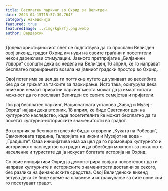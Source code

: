 ```yaml
---
title: Бесплатен паркинг во Охрид за Велигден
date: 2023-04-15T15:57:30.764Z
category: македонија
featured: true
featuredImage: ../img/kgkrfj.png.webp
author: Вардарски
---
```


Додека христијанскиот свет се подготвува да го прослави Велигден овој викенд, градот Охрид им нуди на своите граѓани и посетители некои дарежливи стимулации. Јавното претпријатие „Билјанини Извори“ соопшти дека во недела на Велигден, 16 април, ќе го направат бесплатно паркирањето возила на јавниот градски простор во Охрид.

Овој потег има за цел да ги поттикне луѓето да уживаат во веселбите без да се грижат за таксите за паркирање. Исто така, осигурува дека оние кои немаат приватни паркинг места можат да ја имаат истата можност да го прослават Велигден со своите семејства и пријатели.

Покрај бесплатен паркинг, Националната установа „Завод и Музеј - Охрид“ најави дека вторник, 18 април, ќе биде Светскиот ден на културното наследство, каде посетителите ќе можат бесплатно да ги посетат културно-историските знаменитости во градот.

Во вторник за бесплатен влез ќе бидат отворени „Куќата на Робевци“, Самоиловата тврдина, Галеријата на икони и Музејот на вода - „Градиште“. Оваа иницијатива има за цел да го промовира културното и историското наследство на градот и да обезбеди можност за локалното население и туристите да ја искусат богатата историја на Охрид.

Со овие иницијативи Охрид ја демонстрира својата посветеност да ги направи културните и историските знаменитости достапни за секого, без разлика на финансиските средства. Овој Велигденски викенд ветува дека ќе биде време за славење и истражување за сите оние кои го посетуваат градот.

